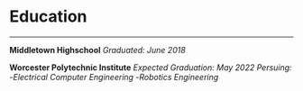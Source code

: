 # **Education**

___

**Middletown Highschool**
_Graduated: June 2018_

**Worcester Polytechnic Institute**
_Expected Graduation: May 2022_
_Persuing:_ 
	-_Electrical Computer Engineering_
	-_Robotics Engineering_
